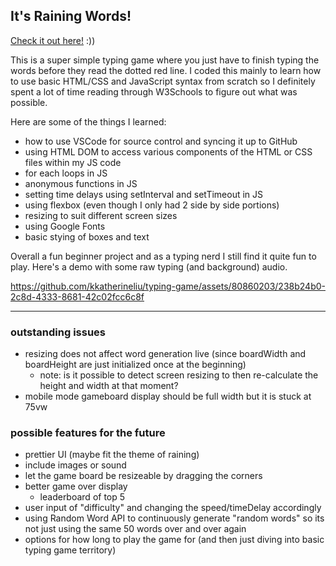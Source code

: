 ## It's Raining Words!

[Check it out here!](https://kkatherineliu.github.io/typing-game/) :))

This is a super simple typing game where you just have to finish typing the words before they read the dotted red line. 
I coded this mainly to learn how to use basic HTML/CSS and JavaScript syntax from scratch so I definitely spent a lot of time reading through W3Schools to figure out what was possible.

Here are some of the things I learned:

- how to use VSCode for source control and syncing it up to GitHub
- using HTML DOM to access various components of the HTML or CSS files within my JS code
- for each loops in JS
- anonymous functions in JS
- setting time delays using setInterval and setTimeout in JS
- using flexbox (even though I only had 2 side by side portions)
- resizing to suit different screen sizes
- using Google Fonts
- basic stying of boxes and text

Overall a fun beginner project and as a typing nerd I still find it quite fun to play. Here's a demo with some raw typing (and background) audio.

https://github.com/kkatherineliu/typing-game/assets/80860203/238b24b0-2c8d-4333-8681-42c02fcc6c8f

___
### outstanding issues
- resizing does not affect word generation live (since boardWidth and boardHeight are just initialized once at the beginning)
    - note: is it possible to detect screen resizing to then re-calculate the height and width at that moment?
- mobile mode gameboard display should be full width but it is stuck at 75vw

### possible features for the future
- prettier UI (maybe fit the theme of raining)
- include images or sound
- let the game board be resizeable by dragging the corners
- better game over display
    - leaderboard of top 5
- user input of "difficulty" and changing the speed/timeDelay accordingly
- using Random Word API to continuously generate "random words" so its not just using the same 50 words over and over again
- options for how long to play the game for (and then just diving into basic typing game territory)
